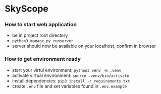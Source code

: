 # SkyScope

### How to start web application

- be in project root directory
- `python3 manage.py runserver`
- server should now be available on your localhost, confirm in browser

### How to get environment ready

- start your virtul environment: `python3 venv -m .venv`
- activate virtual environment: `source .venv/bin/activate`
- install dependencies: `pip3 install -r requirements.txt`
- create `.env` file and set variables found in `.env.example`
